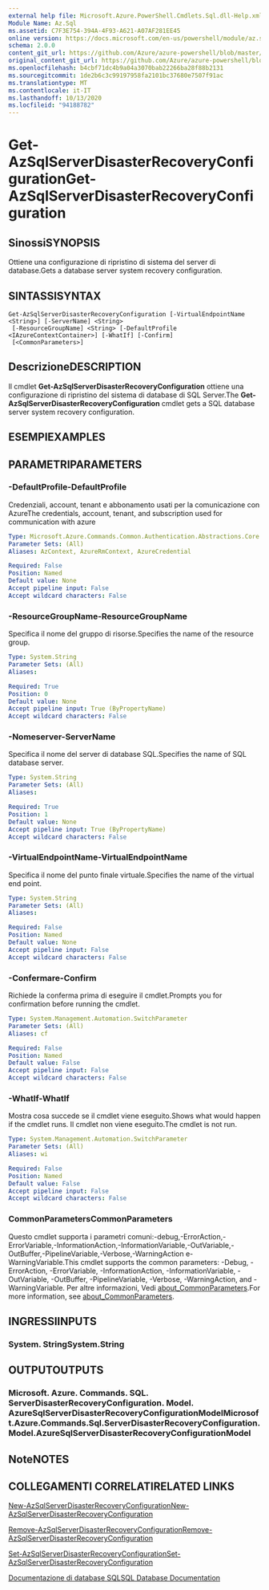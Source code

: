 ```yaml
---
external help file: Microsoft.Azure.PowerShell.Cmdlets.Sql.dll-Help.xml
Module Name: Az.Sql
ms.assetid: C7F3E754-394A-4F93-A621-A07AF281EE45
online version: https://docs.microsoft.com/en-us/powershell/module/az.sql/get-azsqlserverdisasterrecoveryconfiguration
schema: 2.0.0
content_git_url: https://github.com/Azure/azure-powershell/blob/master/src/Sql/Sql/help/Get-AzSqlServerDisasterRecoveryConfiguration.md
original_content_git_url: https://github.com/Azure/azure-powershell/blob/master/src/Sql/Sql/help/Get-AzSqlServerDisasterRecoveryConfiguration.md
ms.openlocfilehash: b4cbf71dc4b9a04a3070bab22266ba28f88b2131
ms.sourcegitcommit: 1de2b6c3c99197958fa2101bc37680e7507f91ac
ms.translationtype: MT
ms.contentlocale: it-IT
ms.lasthandoff: 10/13/2020
ms.locfileid: "94188782"
---
```

# <span data-ttu-id="2bdaf-101">Get-AzSqlServerDisasterRecoveryConfiguration</span><span class="sxs-lookup"><span data-stu-id="2bdaf-101">Get-AzSqlServerDisasterRecoveryConfiguration</span></span>

## <span data-ttu-id="2bdaf-102">Sinossi</span><span class="sxs-lookup"><span data-stu-id="2bdaf-102">SYNOPSIS</span></span>
<span data-ttu-id="2bdaf-103">Ottiene una configurazione di ripristino di sistema del server di database.</span><span class="sxs-lookup"><span data-stu-id="2bdaf-103">Gets a database server system recovery configuration.</span></span>

## <span data-ttu-id="2bdaf-104">SINTASSI</span><span class="sxs-lookup"><span data-stu-id="2bdaf-104">SYNTAX</span></span>

```
Get-AzSqlServerDisasterRecoveryConfiguration [-VirtualEndpointName <String>] [-ServerName] <String>
 [-ResourceGroupName] <String> [-DefaultProfile <IAzureContextContainer>] [-WhatIf] [-Confirm]
 [<CommonParameters>]
```

## <span data-ttu-id="2bdaf-105">Descrizione</span><span class="sxs-lookup"><span data-stu-id="2bdaf-105">DESCRIPTION</span></span>
<span data-ttu-id="2bdaf-106">Il cmdlet **Get-AzSqlServerDisasterRecoveryConfiguration** ottiene una configurazione di ripristino del sistema di database di SQL Server.</span><span class="sxs-lookup"><span data-stu-id="2bdaf-106">The **Get-AzSqlServerDisasterRecoveryConfiguration** cmdlet gets a SQL database server system recovery configuration.</span></span>

## <span data-ttu-id="2bdaf-107">ESEMPI</span><span class="sxs-lookup"><span data-stu-id="2bdaf-107">EXAMPLES</span></span>

## <span data-ttu-id="2bdaf-108">PARAMETRI</span><span class="sxs-lookup"><span data-stu-id="2bdaf-108">PARAMETERS</span></span>

### <span data-ttu-id="2bdaf-109">-DefaultProfile</span><span class="sxs-lookup"><span data-stu-id="2bdaf-109">-DefaultProfile</span></span>
<span data-ttu-id="2bdaf-110">Credenziali, account, tenant e abbonamento usati per la comunicazione con Azure</span><span class="sxs-lookup"><span data-stu-id="2bdaf-110">The credentials, account, tenant, and subscription used for communication with azure</span></span>

```yaml
Type: Microsoft.Azure.Commands.Common.Authentication.Abstractions.Core.IAzureContextContainer
Parameter Sets: (All)
Aliases: AzContext, AzureRmContext, AzureCredential

Required: False
Position: Named
Default value: None
Accept pipeline input: False
Accept wildcard characters: False
```

### <span data-ttu-id="2bdaf-111">-ResourceGroupName</span><span class="sxs-lookup"><span data-stu-id="2bdaf-111">-ResourceGroupName</span></span>
<span data-ttu-id="2bdaf-112">Specifica il nome del gruppo di risorse.</span><span class="sxs-lookup"><span data-stu-id="2bdaf-112">Specifies the name of the resource group.</span></span>

```yaml
Type: System.String
Parameter Sets: (All)
Aliases:

Required: True
Position: 0
Default value: None
Accept pipeline input: True (ByPropertyName)
Accept wildcard characters: False
```

### <span data-ttu-id="2bdaf-113">-Nomeserver</span><span class="sxs-lookup"><span data-stu-id="2bdaf-113">-ServerName</span></span>
<span data-ttu-id="2bdaf-114">Specifica il nome del server di database SQL.</span><span class="sxs-lookup"><span data-stu-id="2bdaf-114">Specifies the name of SQL database server.</span></span>

```yaml
Type: System.String
Parameter Sets: (All)
Aliases:

Required: True
Position: 1
Default value: None
Accept pipeline input: True (ByPropertyName)
Accept wildcard characters: False
```

### <span data-ttu-id="2bdaf-115">-VirtualEndpointName</span><span class="sxs-lookup"><span data-stu-id="2bdaf-115">-VirtualEndpointName</span></span>
<span data-ttu-id="2bdaf-116">Specifica il nome del punto finale virtuale.</span><span class="sxs-lookup"><span data-stu-id="2bdaf-116">Specifies the name of the virtual end point.</span></span>

```yaml
Type: System.String
Parameter Sets: (All)
Aliases:

Required: False
Position: Named
Default value: None
Accept pipeline input: False
Accept wildcard characters: False
```

### <span data-ttu-id="2bdaf-117">-Confermare</span><span class="sxs-lookup"><span data-stu-id="2bdaf-117">-Confirm</span></span>
<span data-ttu-id="2bdaf-118">Richiede la conferma prima di eseguire il cmdlet.</span><span class="sxs-lookup"><span data-stu-id="2bdaf-118">Prompts you for confirmation before running the cmdlet.</span></span>

```yaml
Type: System.Management.Automation.SwitchParameter
Parameter Sets: (All)
Aliases: cf

Required: False
Position: Named
Default value: False
Accept pipeline input: False
Accept wildcard characters: False
```

### <span data-ttu-id="2bdaf-119">-WhatIf</span><span class="sxs-lookup"><span data-stu-id="2bdaf-119">-WhatIf</span></span>
<span data-ttu-id="2bdaf-120">Mostra cosa succede se il cmdlet viene eseguito.</span><span class="sxs-lookup"><span data-stu-id="2bdaf-120">Shows what would happen if the cmdlet runs.</span></span>
<span data-ttu-id="2bdaf-121">Il cmdlet non viene eseguito.</span><span class="sxs-lookup"><span data-stu-id="2bdaf-121">The cmdlet is not run.</span></span>

```yaml
Type: System.Management.Automation.SwitchParameter
Parameter Sets: (All)
Aliases: wi

Required: False
Position: Named
Default value: False
Accept pipeline input: False
Accept wildcard characters: False
```

### <span data-ttu-id="2bdaf-122">CommonParameters</span><span class="sxs-lookup"><span data-stu-id="2bdaf-122">CommonParameters</span></span>
<span data-ttu-id="2bdaf-123">Questo cmdlet supporta i parametri comuni:-debug,-ErrorAction,-ErrorVariable,-InformationAction,-InformationVariable,-OutVariable,-OutBuffer,-PipelineVariable,-Verbose,-WarningAction e-WarningVariable.</span><span class="sxs-lookup"><span data-stu-id="2bdaf-123">This cmdlet supports the common parameters: -Debug, -ErrorAction, -ErrorVariable, -InformationAction, -InformationVariable, -OutVariable, -OutBuffer, -PipelineVariable, -Verbose, -WarningAction, and -WarningVariable.</span></span> <span data-ttu-id="2bdaf-124">Per altre informazioni, Vedi [about_CommonParameters](http://go.microsoft.com/fwlink/?LinkID=113216).</span><span class="sxs-lookup"><span data-stu-id="2bdaf-124">For more information, see [about_CommonParameters](http://go.microsoft.com/fwlink/?LinkID=113216).</span></span>

## <span data-ttu-id="2bdaf-125">INGRESSI</span><span class="sxs-lookup"><span data-stu-id="2bdaf-125">INPUTS</span></span>

### <span data-ttu-id="2bdaf-126">System. String</span><span class="sxs-lookup"><span data-stu-id="2bdaf-126">System.String</span></span>

## <span data-ttu-id="2bdaf-127">OUTPUT</span><span class="sxs-lookup"><span data-stu-id="2bdaf-127">OUTPUTS</span></span>

### <span data-ttu-id="2bdaf-128">Microsoft. Azure. Commands. SQL. ServerDisasterRecoveryConfiguration. Model. AzureSqlServerDisasterRecoveryConfigurationModel</span><span class="sxs-lookup"><span data-stu-id="2bdaf-128">Microsoft.Azure.Commands.Sql.ServerDisasterRecoveryConfiguration.Model.AzureSqlServerDisasterRecoveryConfigurationModel</span></span>

## <span data-ttu-id="2bdaf-129">Note</span><span class="sxs-lookup"><span data-stu-id="2bdaf-129">NOTES</span></span>

## <span data-ttu-id="2bdaf-130">COLLEGAMENTI CORRELATI</span><span class="sxs-lookup"><span data-stu-id="2bdaf-130">RELATED LINKS</span></span>

[<span data-ttu-id="2bdaf-131">New-AzSqlServerDisasterRecoveryConfiguration</span><span class="sxs-lookup"><span data-stu-id="2bdaf-131">New-AzSqlServerDisasterRecoveryConfiguration</span></span>](./New-AzSqlServerDisasterRecoveryConfiguration.md)

[<span data-ttu-id="2bdaf-132">Remove-AzSqlServerDisasterRecoveryConfiguration</span><span class="sxs-lookup"><span data-stu-id="2bdaf-132">Remove-AzSqlServerDisasterRecoveryConfiguration</span></span>](./Remove-AzSqlServerDisasterRecoveryConfiguration.md)

[<span data-ttu-id="2bdaf-133">Set-AzSqlServerDisasterRecoveryConfiguration</span><span class="sxs-lookup"><span data-stu-id="2bdaf-133">Set-AzSqlServerDisasterRecoveryConfiguration</span></span>](./Set-AzSqlServerDisasterRecoveryConfiguration.md)

[<span data-ttu-id="2bdaf-134">Documentazione di database SQL</span><span class="sxs-lookup"><span data-stu-id="2bdaf-134">SQL Database Documentation</span></span>](https://docs.microsoft.com/azure/sql-database/)

